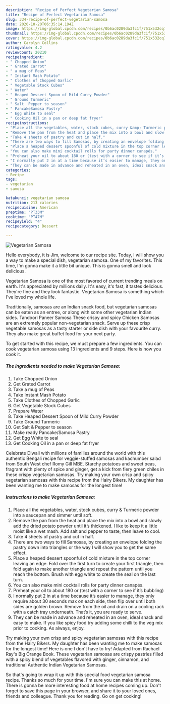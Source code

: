 ```yaml
---
description: "Recipe of Perfect Vegetarian Samosa"
title: "Recipe of Perfect Vegetarian Samosa"
slug: 334-recipe-of-perfect-vegetarian-samosa
date: 2020-10-20T06:35:14.194Z
image: https://img-global.cpcdn.com/recipes/0b6ac0289da3fc1f/751x532cq70/vegetarian-samosa-recipe-main-photo.jpg
thumbnail: https://img-global.cpcdn.com/recipes/0b6ac0289da3fc1f/751x532cq70/vegetarian-samosa-recipe-main-photo.jpg
cover: https://img-global.cpcdn.com/recipes/0b6ac0289da3fc1f/751x532cq70/vegetarian-samosa-recipe-main-photo.jpg
author: Carolyn Collins
ratingvalue: 4.2
reviewcount: 20210
recipeingredient:
- " Chopped Onion"
- " Grated Carrot"
- " a mug of Peas"
- " Instant Mash Potato"
- " Clothes of Chopped Garlic"
- " Vegetable Stock Cubes"
- " Water"
- " Heaped Dessert Spoon of Mild Curry Powder"
- " Ground Turmeric"
- " Salt  Pepper to season"
- " PancakeSamosa Pastry"
- " Egg White to seal"
- " Cooking Oil in a pan or deep fat fryer"
recipeinstructions:
- "Place all the vegetables, water, stock cubes, curry &amp; Turmeric powder into a saucepan and simmer until soft."
- "Remove the pan from the heat and place the mix into a bowl and slowly add the dried potato powder until it’s thickened. I like to keep it a little moist like a wet mash. Add salt and pepper to taste, then leave to cool."
- "Take 4 sheets of pastry and cut in half."
- "There are two ways to fill Samosas, by creating an envelope folding the pastry down into triangles or the way I will show you to get the same effect."
- "Place a heaped dessert spoonful of cold mixture in the top corner leaving an edge. Fold over the first turn to create your first triangle, then fold again to make another triangle and repeat the pattern until you reach the bottom. Brush with egg white to create the seal on the last turn."
- "You can also make mini cocktail rolls for party dinner canapés."
- "Preheat your oil to about 180 or (test with a corner to see if it’s bubbling)"
- "I normally put 2 in at a time because it’s easier to manage, they only require about 30 seconds max on each side, then flip over until both sides are golden brown. Remove from the oil and drain on a cooling rack with a catch tray underneath. That’s it, you are ready to serve."
- "They can be made in advance and reheated in an oven, ideal snack and easy to make. If you like spicy food try adding some chilli to the veg mix prior to cooking. As always, enjoy."
categories:
- Recipe
tags:
- vegetarian
- samosa

katakunci: vegetarian samosa 
nutrition: 213 calories
recipecuisine: American
preptime: "PT33M"
cooktime: "PT47M"
recipeyield: "4"
recipecategory: Dessert

---
```



![Vegetarian Samosa](https://img-global.cpcdn.com/recipes/0b6ac0289da3fc1f/751x532cq70/vegetarian-samosa-recipe-main-photo.jpg)

Hello everybody, it is Jim, welcome to our recipe site. Today, I will show you a way to make a special dish, vegetarian samosa. One of my favorites. This time, I'm gonna make it a little bit unique. This is gonna smell and look delicious.

Vegetarian Samosa is one of the most favored of current trending meals on earth. It's appreciated by millions daily. It's easy, it's fast, it tastes delicious. They're fine and they look fantastic. Vegetarian Samosa is something which I've loved my whole life.

Traditionally, samosas are an Indian snack food, but vegetarian samosas can be eaten as an entree, or along with some other vegetarian Indian sides. Tandoori Paneer Samosa These crispy and spicy Chicken Samosas are an extremely popular non-vegetarian snack. Serve up these crisp vegetable samosas as a tasty starter or side dish with your favourite curry. They also make great buffet food for your next party.


To get started with this recipe, we must prepare a few ingredients. You can cook vegetarian samosa using 13 ingredients and 9 steps. Here is how you cook it.

<!--inarticleads1-->

##### The ingredients needed to make Vegetarian Samosa:

1. Take  Chopped Onion
1. Get  Grated Carrot
1. Take  a mug of Peas
1. Take  Instant Mash Potato
1. Take  Clothes of Chopped Garlic
1. Get  Vegetable Stock Cubes
1. Prepare  Water
1. Take  Heaped Dessert Spoon of Mild Curry Powder
1. Take  Ground Turmeric
1. Get  Salt &amp; Pepper to season
1. Make ready  Pancake/Samosa Pastry
1. Get  Egg White to seal
1. Get  Cooking Oil in a pan or deep fat fryer


Celebrate Diwali with millions of families around the world with this authentic Bengali recipe for veggie-stuffed samosas and kachumber salad from South West chef Romy Gill MBE. Starchy potatoes and sweet peas, fragrant with plenty of spice and ginger, get a kick from fiery green chiles in these crispy vegetarian samosas. Try making your own crisp and spicy vegetarian samosas with this recipe from the Hairy Bikers. My daughter has been wanting me to make samosas for the longest time! 

<!--inarticleads2-->

##### Instructions to make Vegetarian Samosa:

1. Place all the vegetables, water, stock cubes, curry &amp; Turmeric powder into a saucepan and simmer until soft.
1. Remove the pan from the heat and place the mix into a bowl and slowly add the dried potato powder until it’s thickened. I like to keep it a little moist like a wet mash. Add salt and pepper to taste, then leave to cool.
1. Take 4 sheets of pastry and cut in half.
1. There are two ways to fill Samosas, by creating an envelope folding the pastry down into triangles or the way I will show you to get the same effect.
1. Place a heaped dessert spoonful of cold mixture in the top corner leaving an edge. Fold over the first turn to create your first triangle, then fold again to make another triangle and repeat the pattern until you reach the bottom. Brush with egg white to create the seal on the last turn.
1. You can also make mini cocktail rolls for party dinner canapés.
1. Preheat your oil to about 180 or (test with a corner to see if it’s bubbling)
1. I normally put 2 in at a time because it’s easier to manage, they only require about 30 seconds max on each side, then flip over until both sides are golden brown. Remove from the oil and drain on a cooling rack with a catch tray underneath. That’s it, you are ready to serve.
1. They can be made in advance and reheated in an oven, ideal snack and easy to make. If you like spicy food try adding some chilli to the veg mix prior to cooking. As always, enjoy.


Try making your own crisp and spicy vegetarian samosas with this recipe from the Hairy Bikers. My daughter has been wanting me to make samosas for the longest time! Here is one I don&#39;t have to fry! Adapted from Rachael Ray&#39;s Big Orange Book. These vegetarian samosas are crispy pastries filled with a spicy blend of vegetables flavored with ginger, cinnamon, and traditional Authentic Indian Vegetarian Samosas. 

So that's going to wrap it up with this special food vegetarian samosa recipe. Thanks so much for your time. I'm sure you can make this at home. There is gonna be more interesting food at home recipes coming up. Don't forget to save this page in your browser, and share it to your loved ones, friends and colleague. Thank you for reading. Go on get cooking!
